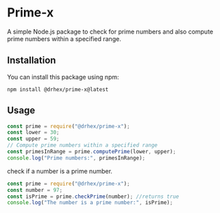 


# Prime-x

A simple Node.js package to check for prime numbers and also compute prime numbers within a specified range.

## Installation

You can install this package using npm:

```
npm install @drhex/prime-x@latest
```

## Usage

```javascript
const prime = require("@drhex/prime-x");
const lower = 30;
const upper = 59;
// Compute prime numbers within a specified range
const primesInRange = prime.computePrime(lower, upper);
console.log("Prime numbers:", primesInRange);
```
check if a number is a prime number.

```javascript
const prime = require("@drhex/prime-x");
const number = 97;
const isPrime = prime.checkPrime(number); //returns true
console.log("The number is a prime number:", isPrime);
```
